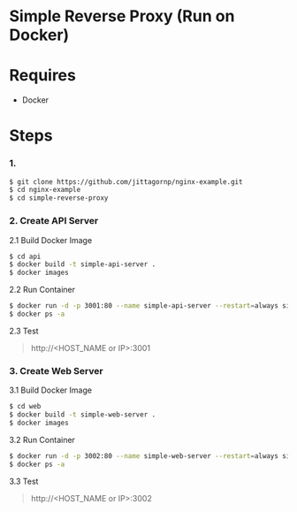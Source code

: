 # Simple Reverse Proxy (Run on Docker)

# Requires

- Docker 

# Steps

### 1. 

```sh
$ git clone https://github.com/jittagornp/nginx-example.git
$ cd nginx-example
$ cd simple-reverse-proxy 
```

### 2. Create API Server

2.1 Build Docker Image

```sh
$ cd api
$ docker build -t simple-api-server .  
$ docker images 
```

2.2 Run Container 

```sh
$ docker run -d -p 3001:80 --name simple-api-server --restart=always simple-api-server 
$ docker ps -a 
```

2.3 Test

> http://<HOST_NAME or IP>:3001

### 3. Create Web Server

3.1 Build Docker Image

```sh
$ cd web
$ docker build -t simple-web-server .  
$ docker images 
```

3.2 Run Container 

```sh
$ docker run -d -p 3002:80 --name simple-web-server --restart=always simple-web-server 
$ docker ps -a 
```

3.3 Test

> http://<HOST_NAME or IP>:3002

